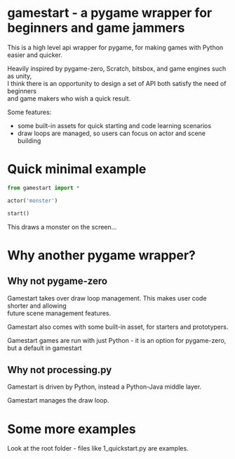 # gamestart - a pygame wrapper for beginners and game jammers

This is a high level api wrapper for pygame, for making games with Python easier and quicker.

Heavily inspired by pygame-zero, Scratch, bitsbox, and game engines such as unity,  
I think there is an opportunity to design a set of API both satisfy the need of beginners  
and game makers who wish a quick result.

Some features: 
- some built-in assets for quick starting and code learning scenarios
- draw loops are managed, so users can focus on actor and scene building

# Quick minimal example

```python
from gamestart import *

actor('monster')

start()
```

This draws a monster on the screen...

# Why another pygame wrapper?

## Why not pygame-zero

Gamestart takes over draw loop management. This makes user code shorter and allowing  
future scene management features.

Gamestart also comes with some built-in asset, for starters and prototypers.  

Gamestart games are run with just Python - it is an option for pygame-zero, but a default in gamestart

## Why not processing.py

Gamestart is driven by Python, instead a Python-Java middle layer.  

Gamestart manages the draw loop.

# Some more examples

Look at the root folder - files like 1_quickstart.py are examples.





